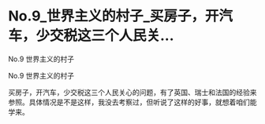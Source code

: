# No.9_世界主义的村子_买房子，开汽车，少交税这三个人民关...

No.9 世界主义的村子

No.9 世界主义的村子

买房子，开汽车，少交税这三个人民关心的问题，有了英国、瑞士和法国的经验来参照。具体情况是不是这样，我没去考察过，但听说了这样的好事，就想着咱们能学来。